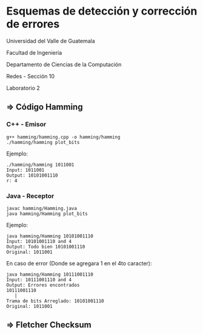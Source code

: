 # Esquemas de detección y corrección de errores

Universidad del Valle de Guatemala

Facultad de Ingeniería

Departamento de Ciencias de la Computación

Redes - Sección 10

Laboratorio 2

## => Código Hamming

### C++ - Emisor

```
g++ hamming/hamming.cpp -o hamming/hamming
./hamming/hamming plot_bits
```

Ejemplo:

```
./hamming/hamming 1011001
Input: 1011001
Output: 10101001110
r: 4
```

### Java - Receptor

```
javac hamming/Hamming.java
java hamming/Hamming plot_bits
```

Ejemplo:

```
java hamming/Hamming 10101001110
Input: 10101001110 and 4
Output: Todo bien 10101001110
Original: 1011001
```

En caso de error (Donde se agregara 1 en el 4to caracter):

```
java hamming/Hamming 10111001110
Input: 10111001110 and 4
Output: Errores encontrados
10111001110
   |
Trama de bits Arreglado: 10101001110
Original: 1011001
```

## => Fletcher Checksum
